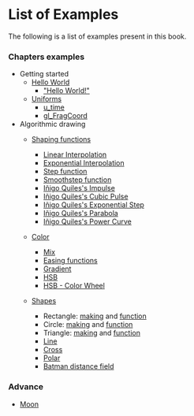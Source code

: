 # List of Examples

The following is a list of examples present in this book.

### Chapters examples

* Getting started
    * [Hello World](../02/)
        - ["Hello World!"](../edit.html#02/hello_world.frag)
    * [Uniforms](../03/)
        - [u_time](../edit.html#03/time.frag)
        - [gl_FragCoord](../edit.html#03/space.frag)
* Algorithmic drawing
    * [Shaping functions](../05/)
        - [Linear Interpolation](../edit.html#05/linear.frag)
        - [Exponential Interpolation](../edit.html#05/expo.frag)
        - [Step function](../edit.html#05/step.frag)
        - [Smoothstep function](../edit.html#05/smoothstep.frag)
        - [Iñigo Quiles's Impulse](../edit.html#05/impulse.frag)
        - [Iñigo Quiles's Cubic Pulse](../edit.html#05/cubicpulse.frag)
        - [Iñigo Quiles's Exponential Step](../edit.html#05/expstep.frag)
        - [Iñigo Quiles's Parabola](../edit.html#05/parabola.frag)
        - [Iñigo Quiles's Power Curve](../edit.html#05/pcurve.frag)

    * [Color](../06/)
        - [Mix](../edit.html#06/mix.frag)
        - [Easing functions](../edit.html#06/easing.frag)
        - [Gradient](../edit.html#06/gradient.frag)
        - [HSB](../edit.html#06/hsb.frag)
        - [HSB - Color Wheel](../edit.html#06/hsb-colorwheel.frag)

    * [Shapes](../07/)
        - Rectangle: [making](../edit.html#07/rect-making.frag) and [function](../edit.html#07/rect.frag)
        - Circle: [making](../edit.html#07/circle-making.frag) and [function](../edit.html#07/circle.frag)
        - Triangle: [making](../edit.html#07/triangle-making.frag) and [function](../edit.html#07/triangle.frag)
        - [Line](../edit.html#07/line.frag)
        - [Cross](../edit.html#07/cross.frag)
        - [Polar](../edit.html#07/polar.frag)
        - [Batman distance field](../edit.html#07/batman.frag)

### Advance

* [Moon](../edit.html#examples/moon.frag&examples/images/moon-texture.jpg)
